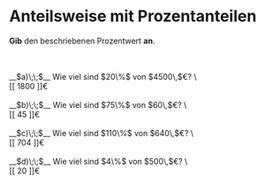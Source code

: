 <!--
version:  0.0.1

language: de

@style
input {
    text-align: center;
}

.flex-container {
    display: flex;
    flex-wrap: wrap;
    align-items: stretch;
    gap: 20px;
}

.flex-child {
    flex: 1;
    min-width: 350px;
    margin-right: 20px;
}

@media (max-width: 400px) {
    .flex-child {
        flex: 100%;
        margin-right: 0;
    }
}
@end

formula: \carry   \textcolor{red}{\scriptsize #1}
formula: \digit   \rlap{\carry{#1}}\phantom{#2}#2
formula: \permil  \text{‰}

import: https://raw.githubusercontent.com/LiaTemplates/Tikz-Jax/main/README.md

script: https://cdn.jsdelivr.net/gh/LiaTemplates/Tikz-Jax@main/dist/index.js


tags: Prozent, sehr leicht, sehr niedrig, Angeben

comment: Wie viel sind zum Beispiel $25\%$ von 4000€? Bestimme den Prozentwert.

author: Martin Lommatzsch

-->




# Anteilsweise mit Prozentanteilen

**Gib** den beschriebenen Prozentwert **an**.

<br>

<section class="flex-container">
<div class="flex-child">
<br>
__$a)\;\;$__ Wie viel sind $20\%$ von $4500\,$€?  \
<br>
 [[  1800  ]]€
<br>
</div>
<div class="flex-child">
<br>
__$b)\;\;$__ Wie viel sind $75\%$ von $60\,$€?  \
<br>
 [[  45  ]]€
<br>
</div>
<div class="flex-child">
<br>
__$c)\;\;$__ Wie viel sind $110\%$ von $640\,$€?  \
<br>
 [[  704  ]]€
<br>
</div>
<div class="flex-child">
<br>
__$d)\;\;$__ Wie viel sind $4\%$ von $500\,$€?  \
<br>
 [[  20  ]]€
<br>
</div>
</section>

<br>
<br>
<br>

